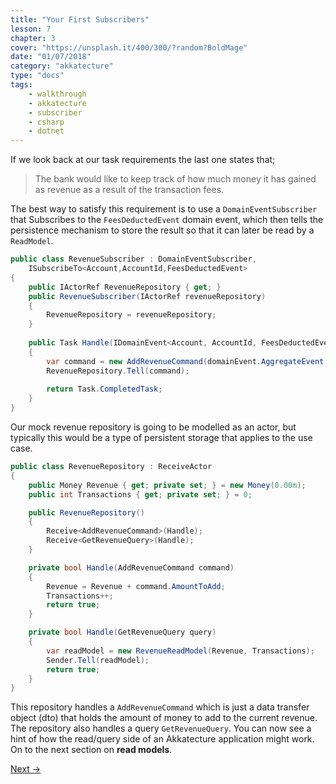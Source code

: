```yaml
---
title: "Your First Subscribers"
lesson: 7
chapter: 3
cover: "https://unsplash.it/400/300/?random?BoldMage"
date: "01/07/2018"
category: "akkatecture"
type: "docs"
tags:
    - walkthrough
    - akkatecture
    - subscriber
    - csharp
    - dotnet
---
```

If we look back at our task requirements the last one states that;

> The bank would like to keep track of how much money it has gained as revenue as a result of the transaction fees.

The best way to satisfy this requirement is to use a `DomainEventSubscriber` that Subscribes to the `FeesDeductedEvent` domain event, which then tells the persistence mechanism to store the result so that it can later be read by a `ReadModel`.

```csharp
public class RevenueSubscriber : DomainEventSubscriber,
    ISubscribeTo<Account,AccountId,FeesDeductedEvent>
{
    public IActorRef RevenueRepository { get; }    
    public RevenueSubscriber(IActorRef revenueRepository)
    {
        RevenueRepository = revenueRepository;
    }
        
    public Task Handle(IDomainEvent<Account, AccountId, FeesDeductedEvent> domainEvent)
    {
        var command = new AddRevenueCommand(domainEvent.AggregateEvent.Amount);
        RevenueRepository.Tell(command);
            
        return Task.CompletedTask;
    }
}
```

Our mock revenue repository is going to be modelled as an actor, but typically this would be a type of persistent storage that applies to the use case.

```csharp
public class RevenueRepository : ReceiveActor
{
    public Money Revenue { get; private set; } = new Money(0.00m);
    public int Transactions { get; private set; } = 0;

    public RevenueRepository()
    {
        Receive<AddRevenueCommand>(Handle);
        Receive<GetRevenueQuery>(Handle);
    }

    private bool Handle(AddRevenueCommand command)
    {
        Revenue = Revenue + command.AmountToAdd;
        Transactions++;
        return true;
    }

    private bool Handle(GetRevenueQuery query)
    {
        var readModel = new RevenueReadModel(Revenue, Transactions);
        Sender.Tell(readModel);
        return true;
    }
}
```

This repository handles a `AddRevenueCommand` which is just a data transfer object (dto) that holds the amount of money to add to the current revenue. The repository also handles a query `GetRevenueQuery`. You can now see a hint of how the read/query side of an Akkatecture application might work. On to the next section on **read models**.

[Next →](/docs/your-first-read-models)